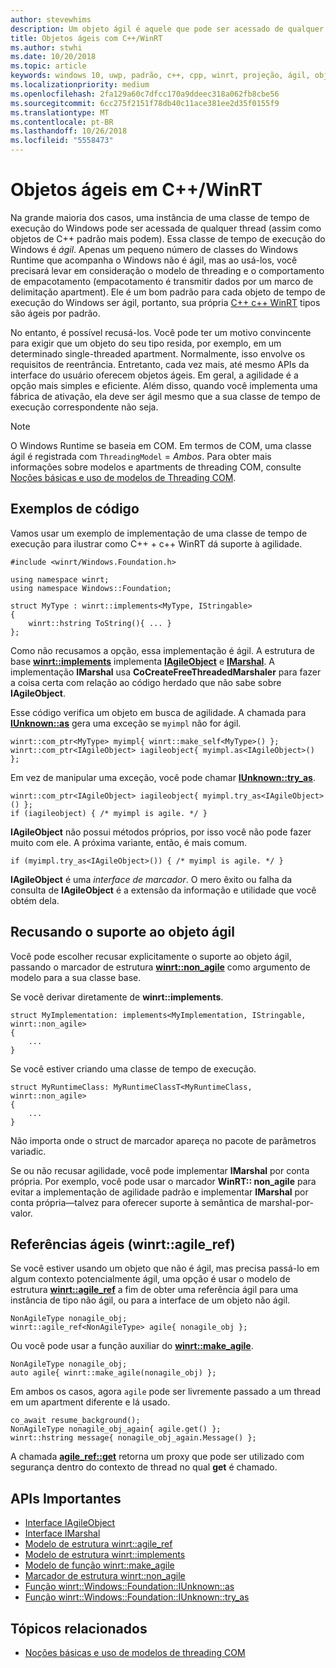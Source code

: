 ```yaml
---
author: stevewhims
description: Um objeto ágil é aquele que pode ser acessado de qualquer thread. Seus tipos C++/WinRT são ágeis por padrão, mas você pode recusá-los.
title: Objetos ágeis com C++/WinRT
ms.author: stwhi
ms.date: 10/20/2018
ms.topic: article
keywords: windows 10, uwp, padrão, c++, cpp, winrt, projeção, ágil, objeto, agilidade, IAgileObject
ms.localizationpriority: medium
ms.openlocfilehash: 2fa129a60c7dfcc170a9ddeec318a062fb8cbe56
ms.sourcegitcommit: 6cc275f2151f78db40c11ace381ee2d35f0155f9
ms.translationtype: MT
ms.contentlocale: pt-BR
ms.lasthandoff: 10/26/2018
ms.locfileid: "5558473"
---
```

# <a name="agile-objects-in-cwinrt"></a>Objetos ágeis em C++/WinRT

Na grande maioria dos casos, uma instância de uma classe de tempo de execução do Windows pode ser acessada de qualquer thread (assim como objetos de C++ padrão mais podem). Essa classe de tempo de execução do Windows é *ágil*. Apenas um pequeno número de classes do Windows Runtime que acompanha o Windows não é ágil, mas ao usá-los, você precisará levar em consideração o modelo de threading e o comportamento de empacotamento (empacotamento é transmitir dados por um marco de delimitação apartment). Ele é um bom padrão para cada objeto de tempo de execução do Windows ser ágil, portanto, sua própria [C++ c++ WinRT](/windows/uwp/cpp-and-winrt-apis/intro-to-using-cpp-with-winrt) tipos são ágeis por padrão.

No entanto, é possível recusá-los. Você pode ter um motivo convincente para exigir que um objeto do seu tipo resida, por exemplo, em um determinado single-threaded apartment. Normalmente, isso envolve os requisitos de reentrância. Entretanto, cada vez mais, até mesmo APIs da interface do usuário oferecem objetos ágeis. Em geral, a agilidade é a opção mais simples e eficiente. Além disso, quando você implementa uma fábrica de ativação, ela deve ser ágil mesmo que a sua classe de tempo de execução correspondente não seja.

> [!NOTE]
> O Windows Runtime se baseia em COM. Em termos de COM, uma classe ágil é registrada com `ThreadingModel` = *Ambos*. Para obter mais informações sobre modelos e apartments de threading COM, consulte [Noções básicas e uso de modelos de Threading COM](https://msdn.microsoft.com/library/ms809971).

## <a name="code-examples"></a>Exemplos de código

Vamos usar um exemplo de implementação de uma classe de tempo de execução para ilustrar como C++ + c++ WinRT dá suporte à agilidade.

```cppwinrt
#include <winrt/Windows.Foundation.h>

using namespace winrt;
using namespace Windows::Foundation;

struct MyType : winrt::implements<MyType, IStringable>
{
    winrt::hstring ToString(){ ... }
};
```

Como não recusamos a opção, essa implementação é ágil. A estrutura de base [**winrt::implements**](/uwp/cpp-ref-for-winrt/implements) implementa [**IAgileObject**](https://msdn.microsoft.com/library/windows/desktop/hh802476) e [**IMarshal**](/windows/desktop/api/objidl/nn-objidl-imarshal). A implementação **IMarshal** usa **CoCreateFreeThreadedMarshaler** para fazer a coisa certa com relação ao código herdado que não sabe sobre **IAgileObject**.

Esse código verifica um objeto em busca de agilidade. A chamada para [**IUnknown::as**](/uwp/cpp-ref-for-winrt/windows-foundation-iunknown#iunknownas-function) gera uma exceção se `myimpl` não for ágil.

```cppwinrt
winrt::com_ptr<MyType> myimpl{ winrt::make_self<MyType>() };
winrt::com_ptr<IAgileObject> iagileobject{ myimpl.as<IAgileObject>() };
```

Em vez de manipular uma exceção, você pode chamar [**IUnknown::try_as**](/uwp/cpp-ref-for-winrt/windows-foundation-iunknown#iunknowntryas-function).

```cppwinrt
winrt::com_ptr<IAgileObject> iagileobject{ myimpl.try_as<IAgileObject>() };
if (iagileobject) { /* myimpl is agile. */ }
```

**IAgileObject** não possui métodos próprios, por isso você não pode fazer muito com ele. A próxima variante, então, é mais comum.

```cppwinrt
if (myimpl.try_as<IAgileObject>()) { /* myimpl is agile. */ }
```

**IAgileObject** é uma *interface de marcador*. O mero êxito ou falha da consulta de **IAgileObject** é a extensão da informação e utilidade que você obtém dela.

## <a name="opting-out-of-agile-object-support"></a>Recusando o suporte ao objeto ágil

Você pode escolher recusar explicitamente o suporte ao objeto ágil, passando o marcador de estrutura [**winrt::non_agile**](/uwp/cpp-ref-for-winrt/non_agile) como argumento de modelo para a sua classe base.

Se você derivar diretamente de **winrt::implements**.

```cppwinrt
struct MyImplementation: implements<MyImplementation, IStringable, winrt::non_agile>
{
    ...
}
```

Se você estiver criando uma classe de tempo de execução.

```cppwinrt
struct MyRuntimeClass: MyRuntimeClassT<MyRuntimeClass, winrt::non_agile>
{
    ...
}
```

Não importa onde o struct de marcador apareça no pacote de parâmetros variadic.

Se ou não recusar agilidade, você pode implementar **IMarshal** por conta própria. Por exemplo, você pode usar o marcador **WinRT:: non_agile** para evitar a implementação de agilidade padrão e implementar **IMarshal** por conta própria&mdash;talvez para oferecer suporte à semântica de marshal-por-valor.

## <a name="agile-references-winrtagileref"></a>Referências ágeis (winrt::agile_ref)

Se você estiver usando um objeto que não é ágil, mas precisa passá-lo em algum contexto potencialmente ágil, uma opção é usar o modelo de estrutura [**winrt::agile_ref**](/uwp/cpp-ref-for-winrt/agile-ref) a fim de obter uma referência ágil para uma instância de tipo não ágil, ou para a interface de um objeto não ágil.

```cppwinrt
NonAgileType nonagile_obj;
winrt::agile_ref<NonAgileType> agile{ nonagile_obj };
```

Ou você pode usar a função auxiliar do [**winrt::make_agile**](/uwp/cpp-ref-for-winrt/make-agile).

```cppwinrt
NonAgileType nonagile_obj;
auto agile{ winrt::make_agile(nonagile_obj) };
```

Em ambos os casos, agora `agile` pode ser livremente passado a um thread em um apartment diferente e lá usado.

```cppwinrt
co_await resume_background();
NonAgileType nonagile_obj_again{ agile.get() };
winrt::hstring message{ nonagile_obj_again.Message() };
```

A chamada [**agile_ref::get**](/uwp/cpp-ref-for-winrt/agile-ref#agilerefget-function) retorna um proxy que pode ser utilizado com segurança dentro do contexto de thread no qual **get** é chamado.

## <a name="important-apis"></a>APIs Importantes

* [Interface IAgileObject](https://msdn.microsoft.com/library/windows/desktop/hh802476)
* [Interface IMarshal](https://docs.microsoft.com/previous-versions/windows/embedded/ms887993)
* [Modelo de estrutura winrt::agile_ref](/uwp/cpp-ref-for-winrt/agile-ref)
* [Modelo de estrutura winrt::implements](/uwp/cpp-ref-for-winrt/implements)
* [Modelo de função winrt::make_agile](/uwp/cpp-ref-for-winrt/make-agile)
* [Marcador de estrutura winrt::non_agile](/uwp/cpp-ref-for-winrt/non_agile)
* [Função winrt::Windows::Foundation::IUnknown::as](/uwp/cpp-ref-for-winrt/windows-foundation-iunknown#iunknownas-function)
* [Função winrt::Windows::Foundation::IUnknown::try_as](/uwp/cpp-ref-for-winrt/windows-foundation-iunknown#iunknowntryas-function)

## <a name="related-topics"></a>Tópicos relacionados

* [Noções básicas e uso de modelos de threading COM](https://msdn.microsoft.com/library/ms809971)
